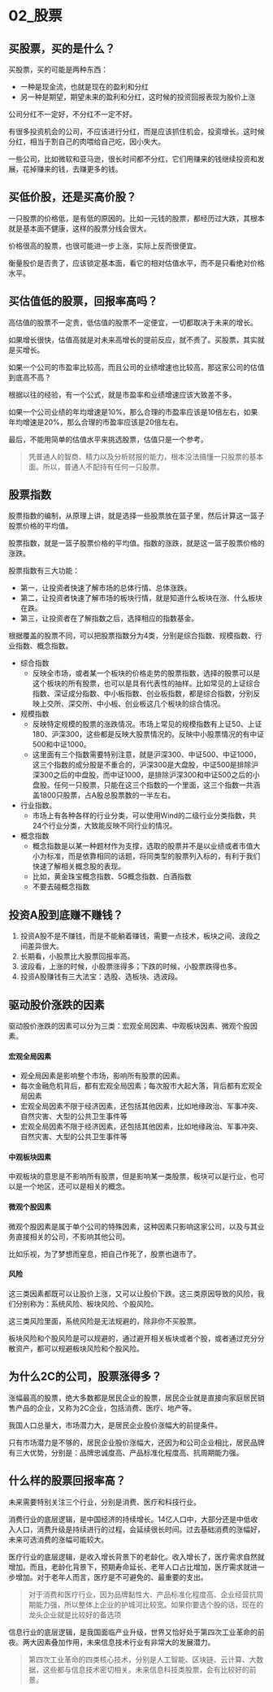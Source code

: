 
# 02_股票

## 买股票，买的是什么？

买股票，买的可能是两种东西：
- 一种是现金流，也就是现在的盈利和分红
- 另一种是期望，期望未来的盈利和分红，这时候的投资回报表现为股价上涨

公司分红不一定好，不分红不一定不好。

有很多投资机会的公司，不应该进行分红，而是应该抓住机会，投资增长。这时候分红，相当于割自己的肉喂给自己吃，因小失大。

一些公司，比如微软和亚马逊，很长时间都不分红，它们用赚来的钱继续投资和发展，花掉赚来的钱，去赚更多的钱。

## 买低价股，还是买高价股？

一只股票的价格低，是有低的原因的。比如一元钱的股票，都经历过大跌，其根本就是基本面不健康，这样的股票分线会很大。

价格很高的股票，也很可能进一步上涨，实际上反而很便宜。

衡量股价是否贵了，应该锁定基本面，看它的相对估值水平，而不是只看绝对价格水平。

## 买估值低的股票，回报率高吗？

高估值的股票不一定贵，低估值的股票不一定便宜，一切都取决于未来的增长。

如果增长很快，估值高就是对未来高增长的提前反应，就不贵了。买股票，其实就是买增长。

如果一个公司的市盈率比较高，而且公司的业绩增速也比较高，那这家公司的估值到底高不高？

根据以往的经验，有一个公式，就是市盈率和业绩增速应该大致差不多。

如果一个公司业绩的年均增速是10%，那么合理的市盈率应该是10倍左右，如果年均增速是20%，那么合理的市盈率应该是20倍左右。

最后，不能用简单的估值水平来挑选股票，估值只是一个参考。

> 凭普通人的智商、精力以及分析财报的能力，根本没法搞懂一只股票的基本面。所以，普通人不配持有任何一只股票。

## 股票指数

股票指数的编制，从原理上讲，就是选择一些股票放在篮子里，然后计算这一篮子股票价格的平均值。

股票指数，就是一篮子股票价格的平均值。指数的涨跌，就是这一篮子股票价格的涨跌。

股票指数有三大功能：

- 第一，让投资者快速了解市场的总体行情、总体涨跌。
- 第二，让投资者快速了解市场的板块行情，就是知道什么板块在涨、什么板块在跌。
- 第三，让投资者在了解指数之后，选择相应的指数基金。

根据覆盖的股票不同，可以把股票指数分为4类，分别是综合指数、规模指数、行业指数、概念指数。

- 综合指数
  - 反映全市场，或者某一个板块的价格走势的股票指数，选择的股票可以是这个板块的所有股票，也可以是具有代表性的抽样。比如常见的上证综合指数、深证成分指数、中小板指数、创业板指数，都是综合指数，分别反映上交所、深交所、中小板、创业板这几个板块的综合情况。
- 规模指数
  - 反映特定规模的股票的涨跌情况。市场上常见的规模指数有上证50、上证180、沪深300，这些都是反映大股票情况的。反映中小股票情况的有中证500和中证1000。
  - 这里面有三个指数需要特别注意，就是沪深300、中证500、中证1000，这三个指数的成分股是不重合的，沪深300是大盘股，中证500是排除沪深300之后的中盘股，而中证1000，是排除沪深300和中证500之后的小盘股。任何一只股票，只能在这三个指数的一个里面，这三个指数一共涵盖1800只股票，占A股总股票数的一半左右。
- 行业指数。
  - 市场上有各种各样的行业分类，可以使用Wind的二级行业分类指数，共24个行业分类，大致能反映不同行业的情况。
- 概念指数
  - 概念指数是以某一种题材作为支撑，选取的股票并不是以业绩或者市值大小为标准，而是依靠相同的话题，将同类型的股票列入标的，有利于我们快速了解相关概念股的表现。
  - 比如，黄金珠宝概念指数、5G概念指数、白酒指数
  - 不要去碰概念指数

## 投资A股到底赚不赚钱？

1. 投资A股不是不赚钱，而是不能躺着赚钱，需要一点技术，板块之间、波段之间差异很大。
2. 长期看，小股票比大股票回报率高。
3. 波段看，上涨的时候，小股票涨得多；下跌的时候，小股票跌得也多。
4. 投资A股赚钱有三大法宝：选股、选板块、选波段。

## 驱动股价涨跌的因素

驱动股价涨跌的因素可以分为三类：宏观全局因素、中观板块因素、微观个股因素。

#### 宏观全局因素

- 观全局因素是影响整个市场，影响所有股票的因素。
- 每次金融危机背后，都有宏观全局因素；每次股市大起大落，背后都有宏观全局因素
- 宏观全局因素不限于经济因素，还包括其他因素，比如地缘政治、军事冲突、自然灾害、大型的公共卫生事件等
- 宏观全局因素不限于经济因素，还包括其他因素，比如地缘政治、军事冲突、自然灾害、大型的公共卫生事件等

#### 中观板块因素

中观板块的意思是不影响所有股票，但是影响某一类股票，板块可以是行业，也可以是一个地区，还可以是相关的概念。

#### 微观个股因素

微观个股因素是属于单个公司的特殊因素，这种因素只影响这家公司，以及与其业务直接相关的公司，不影响其他公司。

比如乐视，为了梦想而窒息，把自己作死了，股票也退市了。

#### 风险

这三类因素都既可以让股价上涨，又可以让股价下跌。这三类原因导致的风险，我们分别称为：系统风险、板块风险、个股风险。

这三类风险里面，系统风险是无法规避的，除非你不买股票。

板块风险和个股风险是可以规避的，通过避开相关板块或者个股，或者通过充分分散资产，都可以规避板块风险和个股风险。

## 为什么2C的公司，股票涨得多？

涨幅最高的股票，绝大多数都是居民企业的股票，居民企业就是直接向家庭居民销售产品的企业，又称为2C企业，包括消费、医疗、地产等。

我国人口总量大，市场潜力大，是居民企业股价涨幅大的前提条件。

只有市场潜力是不够的，居民企业股价涨幅大，还因为和公司企业相比，居民品牌有三大优势，分别是：品牌忠诚度高、产品标准化程度高、抗周期能力强。

## 什么样的股票回报率高？

未来需要特别关注三个行业，分别是消费、医疗和科技行业。

消费行业的底层逻辑，是中国经济的持续增长。14亿人口中，大部分还是中低收入人口，消费升级是持续进行的过程，会延续很长时间。过去基础消费的涨幅好，未来可选消费的涨幅可能较大。

医疗行业的底层逻辑，是收入增长背景下的老龄化。收入增长了，医疗需求自然就增加。而且，老龄化背景下，预期寿命延长、老年人口占比增加，医疗需求就进一步增加。对于老年人而言，医疗是不可避免的、最重要的支出。

> 对于消费和医疗行业，因为品牌黏性大、产品标准化程度高、企业经营抗周期能力强，所以整体上企业的护城河比较宽。如果你要选个股的话，现在的龙头企业就是比较好的备选项

信息行业的底层逻辑，是我国面临产业升级，世界又恰好处于第四次工业革命的前夜。两大因素叠加作用，未来信息技术行业有非常大的发展潜力。

> 第四次工业革命的四类核心技术，分别是人工智能、区块链、云计算、大数据，这些都与信息技术密切相关。未来信息科技类股票，会有比较好的前景。
